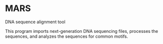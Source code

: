 # MARS
DNA sequence alignment tool

This program imports next-generation DNA sequencing files, processes the sequences,
and analyzes the sequences for common motifs.
